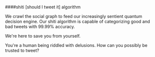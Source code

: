 ####shiti [should I tweet it] algorithm

We crawl the social graph to feed our increasingly sentient quantum decision engine. Our shiti algorithm is capable of categorizing good and bad tweets with 99.99% accuracy.

We're here to save you from yourself.

You're a human being riddled with delusions. How can you possibly be trusted to tweet?
